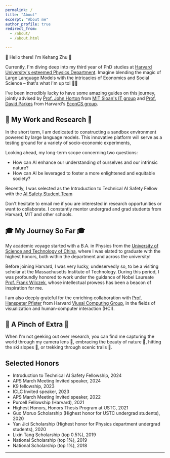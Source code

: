 ```yaml
---
permalink: /
title: "About"
excerpt: "About me"
author_profile: true
redirect_from: 
  - /about/
  - /about.html

---
```


🌟 Hello there! I'm Kehang Zhu 🌟

Currently, I'm diving deep into my third year of PhD studies at [Harvard University's esteemed Physics Department](https://www.physics.harvard.edu/). Imagine blending the magic of Large Language Models with the intricacies of Economics and Social Science – that's what I'm up to! 🎩✨

I've been incredibly lucky to have some amazing guides on this journey, jointly advised by [Prof. John Horton](https://www.physics.harvard.edu/) from [MIT Sloan's IT group](https://mitsloan.mit.edu/faculty/academic-groups/information-technology/faculty-research-centers) and [Prof. David Parkes](https://parkes.seas.harvard.edu/) from Harvard's [EconCS group](https://econcs.seas.harvard.edu/).


## 🚀 My Work and Research 🚀

In the short term, I am dedicated to constructing a sandbox environment powered by large language models. This innovative platform will serve as a testing ground for a variety of socio-economic experiments,

Looking ahead, my long-term scope concerning two questions:
- How can AI enhance our understanding of ourselves and our intrinsic nature?
- How can AI be leveraged to foster a more enlightened and equitable society?

Recently, I was selected as the Introduction to Technical AI Safety Fellow with the [AI Safety Student Team](https://haist.ai/)

Don't hesitate to email me if you are interested in research opportunities or want to collaborate. I constantly mentor undergrad and grad students from Harvard, MIT and other schools.

## 🎓 My Journey So Far 🎓

My academic voyage started with a B.A. in Physics from the [University of Science and Technology of China](https://en.ustc.edu.cn/), where I was elated to graduate with the highest honors,  both within the department and across the university!

Before joining Harvard, I was very lucky, undeservedly so, to be a visiting scholar at the Massachusetts Institute of Technology. During this period, I was profoundly honored to work under the guidance of Nobel Laureate [Prof. Frank Wilczek](https://physics.mit.edu/faculty/frank-wilczek/), whose intellectual prowess has been a beacon of inspiration for me. 

I am also deeply grateful for the enriching collaboration with [Prof. Hanspeter Pfister](https://seas.harvard.edu/person/hanspeter-pfister) from Harvard [Viusal Computing Group](https://vcg.seas.harvard.edu/), in the fields of visualization and human-computer interaction (HCI).


## 🍃 A Pinch of Extra 🍃

When I'm not geeking out over research, you can find me capturing the world through my camera lens 📸, embracing the beauty of nature 🌲, hitting the ski slopes 🎿, or trekking through scenic trails 🥾.


## Selected Honors
-  Introduction to Technical AI Safety Fellowship, 2024
- APS March Meeting Invited speaker, 2024
- K9 fellowship, 2023
- ICLC Invited speaker, 2023
- APS March Meeting Invited speaker, 2022
- Purcell Fellowship (Harvard), 2021
- Highest Honors, Honors Thesis Program at USTC, 2021
- Guo Moruo Scholarship (Highest honor for USTC undergrad students), 2020 
- Yan Jici  Scholarship (Highest honor for Physics department undergrad students), 2020 
- Lixin Tang Scholarship (top 0.5%), 2019
- National Scholarship (top 1%), 2019     
- National Scholarship (top 1%), 2018 

---

<!-- Example: editing a markdown file for a talk
![Editing a markdown file for a talk](/images/editing-talk.png) -->
